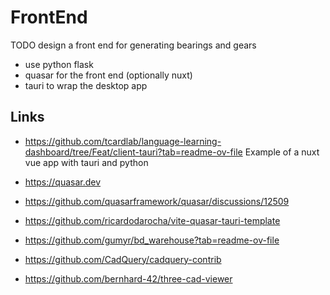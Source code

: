 # FrontEnd

TODO design a front end for generating bearings and gears

  * use python flask
  * quasar for the front end (optionally nuxt)
  * tauri to wrap the desktop app

## Links

  * https://github.com/tcardlab/language-learning-dashboard/tree/Feat/client-tauri?tab=readme-ov-file
    Example of a nuxt vue app with tauri and python

  * https://quasar.dev
  * https://github.com/quasarframework/quasar/discussions/12509
  * https://github.com/ricardodarocha/vite-quasar-tauri-template

  * https://github.com/gumyr/bd_warehouse?tab=readme-ov-file
  * https://github.com/CadQuery/cadquery-contrib
  * https://github.com/bernhard-42/three-cad-viewer